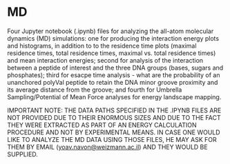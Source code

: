 # MD
Four Jupyter notebook (.ipynb) files for analyzing the all-atom molecular dynamics (MD) simulations: one for producing the interaction energy plots and histograms, in addition to to the residence time plots (maximal residence times, total residence times, maximal vs. total residence times) and mean interaction energies; second for analysis of the interaction between a peptide of interest and the three DNA groups (bases, sugars and phosphates); third for esacpe time analysis - what are the probability of an unanchored polyVal peptide to retain the DNA minor groove proximity and its average distance from the groove; and fourth for Umbrella Sampling/Potential of Mean Force analyses for energy landscape mapping.

IMPORTANT NOTE: THE DATA PATHS SPECIFIED IN THE .IPYNB FILES ARE NOT PROVIDED DUE TO THEIR ENORMOUS SIZES AND DUE TO THE FACT THEY WERE EXTRACTED AS PART OF AN ENERGY CALCULATION PROCEDURE AND NOT BY EXPERIMENTAL MEANS.
IN CASE ONE WOULD LIKE TO ANALYZE THE MD DATA USING THOSE FILES, HE MAY ASK FOR THEM BY EMAIL (yoav.navon@weizmann.ac.il) AND THEY WOULD BE SUPPLIED.
